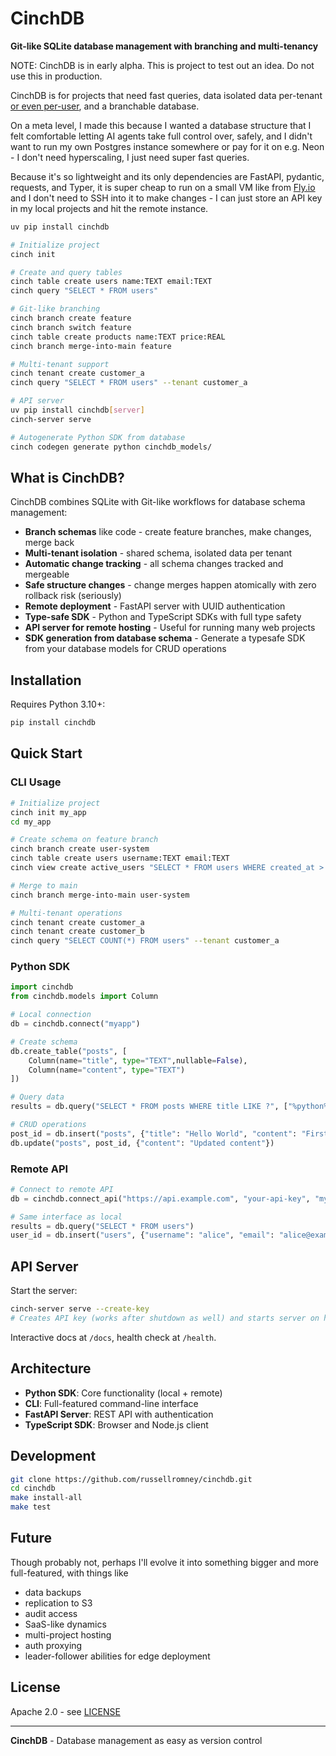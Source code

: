 # CinchDB

**Git-like SQLite database management with branching and multi-tenancy**

NOTE: CinchDB is in early alpha. This is project to test out an idea. Do not use this in production.

CinchDB is for projects that need fast queries, data isolated data per-tenant [or even per-user](https://turso.tech/blog/give-each-of-your-users-their-own-sqlite-database-b74445f4), and a branchable database.

On a meta level, I made this because I wanted a database structure that I felt comfortable letting AI agents take full control over, safely, and I didn't want to run my own Postgres instance somewhere or pay for it on e.g. Neon - I don't need hyperscaling, I just need super fast queries.

Because it's so lightweight and its only dependencies are FastAPI, pydantic, requests, and Typer, it is super cheap to run on a small VM like from [Fly.io](https://fly.io) and I don't need to SSH into it to make changes - I can just store an API key in my local projects and hit the remote instance.


```bash
uv pip install cinchdb

# Initialize project
cinch init 

# Create and query tables
cinch table create users name:TEXT email:TEXT
cinch query "SELECT * FROM users"

# Git-like branching
cinch branch create feature
cinch branch switch feature
cinch table create products name:TEXT price:REAL
cinch branch merge-into-main feature

# Multi-tenant support
cinch tenant create customer_a
cinch query "SELECT * FROM users" --tenant customer_a

# API server
uv pip install cinchdb[server]
cinch-server serve

# Autogenerate Python SDK from database
cinch codegen generate python cinchdb_models/
```

## What is CinchDB?

CinchDB combines SQLite with Git-like workflows for database schema management:

- **Branch schemas** like code - create feature branches, make changes, merge back
- **Multi-tenant isolation** - shared schema, isolated data per tenant
- **Automatic change tracking** - all schema changes tracked and mergeable
- **Safe structure changes** - change merges happen atomically with zero rollback risk (seriously)
- **Remote deployment** - FastAPI server with UUID authentication
- **Type-safe SDK** - Python and TypeScript SDKs with full type safety
- **API server for remote hosting** - Useful for running many web projects
- **SDK generation from database schema** - Generate a typesafe SDK from your database models for CRUD operations

## Installation

Requires Python 3.10+:

```bash
pip install cinchdb
```

## Quick Start

### CLI Usage

```bash
# Initialize project
cinch init my_app
cd my_app

# Create schema on feature branch
cinch branch create user-system
cinch table create users username:TEXT email:TEXT
cinch view create active_users "SELECT * FROM users WHERE created_at > datetime('now', '-30 days')"

# Merge to main
cinch branch merge-into-main user-system

# Multi-tenant operations
cinch tenant create customer_a
cinch tenant create customer_b
cinch query "SELECT COUNT(*) FROM users" --tenant customer_a
```

### Python SDK

```python
import cinchdb
from cinchdb.models import Column

# Local connection
db = cinchdb.connect("myapp")

# Create schema
db.create_table("posts", [
    Column(name="title", type="TEXT",nullable=False),
    Column(name="content", type="TEXT")
])

# Query data
results = db.query("SELECT * FROM posts WHERE title LIKE ?", ["%python%"])

# CRUD operations
post_id = db.insert("posts", {"title": "Hello World", "content": "First post"})
db.update("posts", post_id, {"content": "Updated content"})
```

### Remote API

```python
# Connect to remote API
db = cinchdb.connect_api("https://api.example.com", "your-api-key", "myapp")

# Same interface as local
results = db.query("SELECT * FROM users")
user_id = db.insert("users", {"username": "alice", "email": "alice@example.com"})
```

## API Server

Start the server:

```bash
cinch-server serve --create-key
# Creates API key (works after shutdown as well) and starts server on http://localhost:8000
```

Interactive docs at `/docs`, health check at `/health`.

## Architecture

- **Python SDK**: Core functionality (local + remote)
- **CLI**: Full-featured command-line interface  
- **FastAPI Server**: REST API with authentication
- **TypeScript SDK**: Browser and Node.js client

## Development

```bash
git clone https://github.com/russellromney/cinchdb.git
cd cinchdb
make install-all
make test
```

## Future

Though probably not, perhaps I'll evolve it into something bigger and more full-featured, with things like
- data backups
- replication to S3
- audit access
- SaaS-like dynamics
- multi-project hosting
- auth proxying
- leader-follower abilities for edge deployment


## License

Apache 2.0 - see [LICENSE](LICENSE)

---

**CinchDB** - Database management as easy as version control
